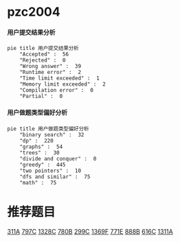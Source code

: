 # pzc2004

<!-- tabs:start -->



#### **用户提交结果分析**

```mermaid
pie title 用户提交结果分析
    "Accepted" :  56
    "Rejected" :  0
    "Wrong answer" :  39
    "Runtime error" :  2
    "Time limit exceeded" :  1
    "Memory limit exceeded" :  2
    "Compilation error" :  0
    "Partial" :  0
```

#### **用户做题类型偏好分析**

```mermaid
pie title 用户做题类型偏好分析
    "binary search" :  32
    "dp" :  220
    "graphs" :  54
    "trees" :  30
    "divide and conquer" :  0
    "greedy" :  445
    "two pointers" :  10
    "dfs and similar" :  75
    "math" :  75
```



<!-- tabs:end -->
# 推荐题目
[311A](https://codeforces.com/contest/311/problem/A)
[797C](https://codeforces.com/contest/797/problem/C)
[1328C](https://codeforces.com/contest/1328/problem/C)
[780B](https://codeforces.com/contest/780/problem/B)
[299C](https://codeforces.com/contest/299/problem/C)
[1369F](https://codeforces.com/contest/1369/problem/F)
[771E](https://codeforces.com/contest/771/problem/E)
[888B](https://codeforces.com/contest/888/problem/B)
[616C](https://codeforces.com/contest/616/problem/C)
[1311A](https://codeforces.com/contest/1311/problem/A)
